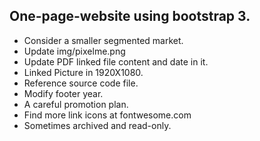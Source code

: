 ## One-page-website using bootstrap 3.
- Consider a smaller segmented market.
- Update img/pixelme.png
- Update PDF linked file content and date in it.
- Linked Picture in 1920X1080.
- Reference source code file.
- Modify footer year.
- A careful promotion plan.
- Find more link icons at fontwesome.com
- Sometimes archived and read-only.

